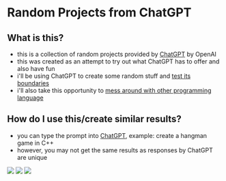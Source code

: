# Random Projects from ChatGPT


## What is this? 
- this is a collection of random projects provided by [ChatGPT](https://chat.openai.com/chat) by OpenAI
- this was created as an attempt to try out what ChatGPT has to offer and also have fun
- i'll be using ChatGPT to create some random stuff and [test its boundaries](https://github.com/cpp-johnny/random-projects-from-ChatGPT/blob/main/story-telling/Lenin%20Mushroom%20%F0%9F%8D%84)
- i'll also take this opportunity to [mess around with other programming language](https://github.com/cpp-johnny/random-projects-from-ChatGPT/search?l=Brainfuck)


## How do I use this/create similar results?
- you can type the prompt into [ChatGPT](https://chat.openai.com/chat), example: create a hangman game in C++
- however, you may  not get the same results as responses by ChatGPT are unique







![](https://img.shields.io/github/last-commit/cpp-johnny/random-projects-from-ChatGPT?style=flat-square)
![](https://img.shields.io/github/languages/count/cpp-johnny/random-projects-from-ChatGPT?color=bright%20green&style=flat-square)
![](https://img.shields.io/github/languages/top/cpp-johnny/random-projects-from-ChatGPT?color=bright%20green&style=flat-square)
